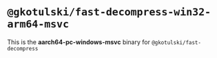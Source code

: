 # `@gkotulski/fast-decompress-win32-arm64-msvc`

This is the **aarch64-pc-windows-msvc** binary for `@gkotulski/fast-decompress`

